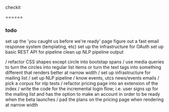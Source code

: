 checkit

======

### todo

set up the 'you caught us before we're ready' page
figure out a fast email response system (templating, etc)
set up the infrastructure for OAuth
set up basic REST API for pipeline
clean up NLP pipeline output

/ refactor CSS shapes except circle into bootstap spans
/ use media queries to turn the circles into regular list items or turn the text tags into something different that renders better at narrow width
/ set up infrastructure for mailing list
/ set up NLP pipeline
/ know events, utcs news/events emails
/ pick a corpus for nlp tests
/ refactor pricing page into an extension of the index
/ write the code for the incremental login flow; i.e. user signs up for the mailing list and has the option to make an account in order to be ready when the beta launches
/ pad the plans on the pricing page when rendering at narrow width 
